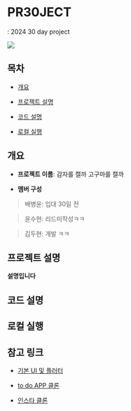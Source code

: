 # PR30JECT
 : 2024 30 day project 

<img src="https://github.com/yS2h/Algorithm/assets/141344997/fd6d9703-29e7-4137-af8a-3628531ee65c">
</img>


## 목차
  - [개요](#개요) 

  - [프로젝트 설명](#프로젝트-설명)

  - [코드 설명](#코드-설명)

  - [로컬 실행](#로컬-실행)

## 개요

- <b>프로젝트 이름</b>: 감자를 캘까 고구마를 캘까

- <b>멤버 구성</b>

> 배병윤: 입대 30일 전

> 윤수현: 리드미작성ㅋㅋ

> 김두현: 개발 ㅋㅋ

## 프로젝트 설명

<b> 설명입니다 </b>

 ## 코드 설명

 ## 로컬 실행

 ## 참고 링크

- [기본 UI 및 플러터](
https://velog.io/@qazws78941/Flutter-%EA%B0%9C%EB%B0%9C%ED%99%98%EA%B2%BD-%EA%B5%AC%EC%B6%95-with-VSC-Windows)

- [to do APP 클론](https://j-d-e.tistory.com/7)

- [인스타 클론](https://velog.io/@qazws78941/Flutter%EC%9D%B8%EC%8A%A4%ED%83%80%EA%B7%B8%EB%9E%A8-%ED%81%B4%EB%A1%A0-1.-setup-Bottom-Navigation-%EA%B5%AC%ED%98%84)
